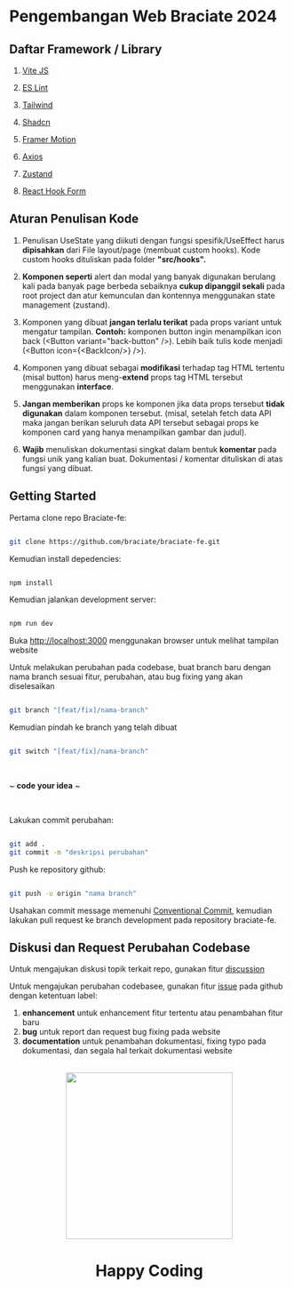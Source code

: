 # Pengembangan Web Braciate 2024

## Daftar Framework / Library

1. [Vite JS](https://vitejs.dev/)

2. ‌[ES Lint](https://eslint.org/)

3. ‌[Tailwind](https://tailwindcss.com/)

4. ‌[Shadcn](https://ui.shadcn.com/)

5. [Framer Motion](https://www.framer.com/motion/)

6. ‌[Axios](https://axios-http.com/)

7. [Zustand](https://zustand-demo.pmnd.rs/)

8. ‌[React Hook Form](https://www.react-hook-form.com/)

## Aturan Penulisan Kode

1.  Penulisan UseState yang diikuti dengan fungsi spesifik/UseEffect harus **dipisahkan** dari File layout/page (membuat custom hooks). Kode custom hooks dituliskan pada folder **"src/hooks".**

2.  **Komponen seperti** alert dan modal yang banyak digunakan berulang kali pada banyak page berbeda sebaiknya **cukup dipanggil sekali** pada root project dan atur kemunculan dan kontennya menggunakan state management (zustand).

3.  Komponen yang dibuat **jangan terlalu terikat** pada props variant untuk mengatur tampilan. **Contoh:** komponen button ingin menampilkan icon back (\<Button variant="back-button" />). Lebih baik tulis kode menjadi (<Button icon={\<BackIcon/>} />).

4.  Komponen yang dibuat sebagai **modifikasi** terhadap tag HTML tertentu (misal button) harus meng-**extend** props tag HTML tersebut menggunakan **interface**.

5.  **Jangan memberikan** props ke komponen jika data props tersebut **tidak digunakan** dalam komponen tersebut. (misal, setelah fetch data API maka jangan berikan seluruh data API tersebut sebagai props ke komponen card yang hanya menampilkan gambar dan judul).

6.  **Wajib** menuliskan dokumentasi singkat dalam bentuk **komentar** pada fungsi unik yang kalian buat. Dokumentasi / komentar dituliskan di atas fungsi yang dibuat.

## Getting Started

Pertama clone repo Braciate-fe:

```bash

git clone https://github.com/braciate/braciate-fe.git

```

Kemudian install depedencies:

```bash

npm install

```

Kemudian jalankan development server:

```bash

npm run dev

```

Buka [http://localhost:3000](http://localhost:3000) menggunakan browser untuk melihat tampilan website

Untuk melakukan perubahan pada codebase, buat branch baru dengan nama branch sesuai fitur, perubahan, atau bug fixing yang akan diselesaikan

```bash

git branch "[feat/fix]/nama-branch"

```

Kemudian pindah ke branch yang telah dibuat

```bash

git switch "[feat/fix]/nama-branch"

```

<br/>

~ **code your idea** ~

<br/>

Lakukan commit perubahan:

```bash

git add .
git commit -m "deskripsi perubahan"

```

Push ke repository github:

```bash

git push -u origin "nama branch"

```

Usahakan commit message memenuhi [Conventional Commit](https://gist.github.com/qoomon/5dfcdf8eec66a051ecd85625518cfd13),
kemudian lakukan pull request ke branch development pada repository braciate-fe.

## Diskusi dan Request Perubahan Codebase

Untuk mengajukan diskusi topik terkait repo, gunakan fitur [discussion](https://github.com/braciate/braciate-fe/discussions)

Untuk mengajukan perubahan codebasee, gunakan fitur [issue](https://github.com/braciate/braciate-fe/issues) pada github dengan ketentuan label:

1. **enhancement** untuk enhancement fitur tertentu atau penambahan fitur baru
2. **bug** untuk report dan request bug fixing pada website
3. **documentation** untuk penambahan dokumentasi, fixing typo pada dokumentasi, dan segala hal terkait dokumentasi website

<br/>

<div align="center">
  <img src="https://media.giphy.com/media/vzO0Vc8b2VBLi/giphy.gif" width="300"/>
</div>

<div align="center">
  <h1>Happy Coding</h1>
</div>
